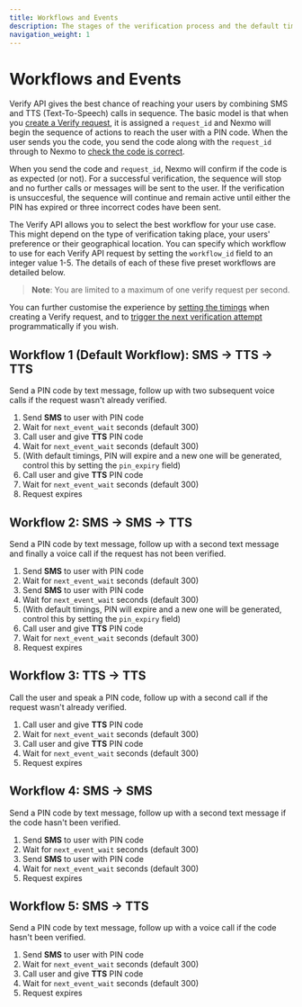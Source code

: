 ```yaml
---
title: Workflows and Events
description: The stages of the verification process and the default timings for each.
navigation_weight: 1
---
```


# Workflows and Events

Verify API gives the best chance of reaching your users by combining SMS and TTS (Text-To-Speech) calls in sequence. The basic model is that when you [create a Verify request](/verify/code-snippets/send-verify-request), it is assigned a `request_id` and Nexmo will begin the sequence of actions to reach the user with a PIN code. When the user sends you the code, you send the code along with the `request_id` through to Nexmo to [check the code is correct](/verify/code-snippets/check-verify-request). 

When you send the code and `request_id`, Nexmo will confirm if the code is as expected (or not). For a successful verification, the sequence will stop and no further calls or messages will be sent to the user. If the verification is unsuccesful, the sequence will continue and remain active until either the PIN has expired or three incorrect codes have been sent.

The Verify API allows you to select the best workflow for your use case. This might depend on the type of verification taking place, your users' preference or their geographical location. You can specify which workflow to use for each Verify API request by setting the `workflow_id` field to an integer value 1-5. The details of each of these five preset workflows are detailed below.

> **Note**: You are limited to a maximum of one verify request per second.

You can further customise the experience by [setting the timings](/verify/guides/changing-default-timings) when creating a Verify request, and to [trigger the next verification attempt](/verify/code-snippets/trigger-next-verification-process) programmatically if you wish.

## Workflow 1 (Default Workflow): SMS -> TTS -> TTS

Send a PIN code by text message, follow up with two subsequent voice calls if the request wasn't already verified.

1. Send **SMS** to user with PIN code
2. Wait for `next_event_wait` seconds (default 300)
3. Call user and give **TTS** PIN code
4. Wait for `next_event_wait` seconds (default 300)
5. (With default timings, PIN will expire and a new one will be generated, control this by setting the `pin_expiry` field)
6. Call user and give **TTS** PIN code
7. Wait for `next_event_wait` seconds (default 300)
8. Request expires


## Workflow 2: SMS -> SMS -> TTS

Send a PIN code by text message, follow up with a second text message and finally a voice call if the request has not been verified.

1. Send **SMS** to user with PIN code
2. Wait for `next_event_wait` seconds (default 300)
3. Send **SMS** to user with PIN code
4. Wait for `next_event_wait` seconds (default 300)
5. (With default timings, PIN will expire and a new one will be generated, control this by setting the `pin_expiry` field)
6. Call user and give **TTS** PIN code
7. Wait for `next_event_wait` seconds (default 300)
8. Request expires


## Workflow 3: TTS -> TTS

Call the user and speak a PIN code, follow up with a second call if the request wasn't already verified.

1. Call user and give **TTS** PIN code
2. Wait for `next_event_wait` seconds (default 300)
3. Call user and give **TTS** PIN code
4. Wait for `next_event_wait` seconds (default 300)
5. Request expires


## Workflow 4: SMS -> SMS

Send a PIN code by text message, follow up with a second text message if the code hasn't been verified.

1. Send **SMS** to user with PIN code
2. Wait for `next_event_wait` seconds (default 300)
3. Send **SMS** to user with PIN code
4. Wait for `next_event_wait` seconds (default 300)
5. Request expires


## Workflow 5: SMS -> TTS

Send a PIN code by text message, follow up with a voice call if the code hasn't been verified.

1. Send **SMS** to user with PIN code
2. Wait for `next_event_wait` seconds (default 300)
3. Call user and give **TTS** PIN code
4. Wait for `next_event_wait` seconds (default 300)
5. Request expires

